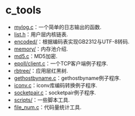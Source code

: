 # c\_tools

* [mylog.c](https://github.com/Tianer1123/c_tools/blob/master/mylog.c)：一个简单的日志输出的函数.
* [list.h](https://github.com/Tianer1123/c_tools/blob/master/list.h)：用户层内核链表.
* [encoded/](https://github.com/Tianer1123/c_tools/tree/master/encoded)：根据编码表实现GB2312与UTF-8转码.
* [memory/](https://github.com/Tianer1123/c_tools/tree/master/memory)：内存池介绍.
* [md5.c](https://github.com/Tianer1123/c_tools/blob/master/md5.c)：MD5加密.
* [epoll/client.c](https://github.com/Tianer1123/c_tools/blob/master/epoll/client.c)：一个TCP客户端例子程序.
* [rbtree/](https://github.com/Tianer1123/c_tools/tree/master/rbtree)：应用层红黑树.
* [gethostbyname.c](https://github.com/Tianer1123/c_tools/blob/master/gethostbyname.c)：gethostbyname例子程序.
* [iconv.c](https://github.com/Tianer1123/c_tools/blob/master/iconv.c)：iconv库编码转换例子程序.
* [socketpair.c](https://github.com/Tianer1123/c_tools/blob/master/socketpair.c)：socketpair例子程序.
* [scripts/](https://github.com/Tianer1123/c_tools/tree/master/scripts)：一些脚本工具.
* [file_num.c](https://github.com/Tianer1123/c_tools/blob/master/file_num.c)：代码量统计工具.
